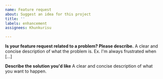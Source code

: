 ```yaml
---
name: Feature request
about: Suggest an idea for this project
title: ''
labels: enhancement
assignees: Khunkurisu

---
```


**Is your feature request related to a problem? Please describe.**
A clear and concise description of what the problem is. Ex. I'm always frustrated when [...]

**Describe the solution you'd like**
A clear and concise description of what you want to happen.
